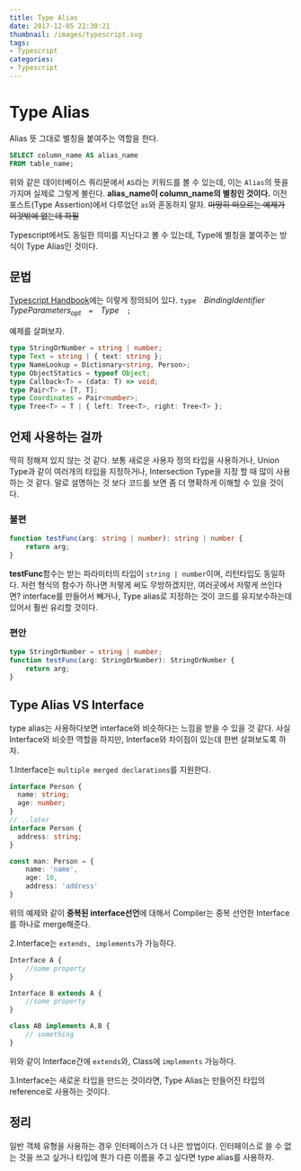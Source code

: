 ```yaml
---
title: Type Alias
date: 2017-12-05 22:30:21
thumbnail: /images/typescript.svg
tags:
- Typescript
categories:
- Typescript
---
```

# Type Alias

Alias 뜻 그대로 별칭을 붙여주는 역할을 한다.

```sql
SELECT column_name AS alias_name
FROM table_name;
```

위와 같은 데이터베이스 쿼리문에서 `AS`라는 키워드를 볼 수 있는데, 이는 `Alias`의 뜻을 가지며 실제로 그렇게 불린다.
**alias_name이 column_name의 별칭인 것이다.** 이전 포스트(Type Assertion)에서 다루었던 `as`와 혼동하지 말자. ~~마땅히 떠오르는 예제가 이것밖에 없는데 하필~~

Typescript에서도 동일한 의미를 지닌다고 볼 수 있는데, Type에 별칭을 붙여주는 방식이 Type Alias인 것이다.

## 문법

[Typescript Handbook](https://github.com/Microsoft/TypeScript/blob/master/doc/spec.md#3.10)에는 이렇게 정의되어 있다.
`type`&emsp;*BindingIdentifier*&emsp;*TypeParameters<sub>opt</sub>*&emsp;`=`&emsp;*Type*&emsp;`;`

예제를 살펴보자.

```ts
type StringOrNumber = string | number;
type Text = string | { text: string };
type NameLookup = Dictionary<string, Person>;
type ObjectStatics = typeof Object;
type Callback<T> = (data: T) => void;
type Pair<T> = [T, T];
type Coordinates = Pair<number>;
type Tree<T> = T | { left: Tree<T>, right: Tree<T> };
```

## 언제 사용하는 걸까

딱히 정해져 있지 않는 것 같다. 보통 새로운 사용자 정의 타입을 사용하거나, Union Type과 같이 여러개의 타입을 지정하거나, Intersection Type을 지정 할 때 많이 사용하는 것 같다. 말로 설명하는 것 보다 코드를 보면 좀 더 명확하게 이해할 수 있을 것이다.

### 불편

```ts
function testFunc(arg: string | number): string | number {
    return arg;
}
```

**testFunc**함수는 받는 파라미터의 타입이 `string | number`이며, 리턴타입도 동일하다.
저런 형식의 함수가 하나면 저렇게 써도 무방하겠지만, 여러곳에서 저렇게 쓰인다면? interface를 만들어서 빼거나, Type alias로 지정하는 것이 코드를 유지보수하는데 있어서 훨씬 유리할 것이다.

### 편안

```ts
type StringOrNumber = string | number;
function testFunc(arg: StringOrNumber): StringOrNumber {
    return arg;
}
```

## Type Alias VS Interface

type alias는 사용하다보면 interface와 비슷하다는 느낌을 받을 수 있을 것 같다.
사실 Interface와 비슷한 역할을 하지만, Interface와 차이점이 있는데 한번 살펴보도록 하자.

1.Interface는 `multiple merged declarations`를 지원한다.

```ts
interface Person {
  name: string;
  age: number;
}
// ..later
interface Person {
  address: string;
}

const man: Person = {
    name: 'name',
    age: 10,
    address: 'address'
}
```

위의 예제와 같이 **중복된 interface선언**에 대해서 Compiler는 중복 선언한 Interface를 하나로 merge해준다.

2.Interface는 `extends, implements`가 가능하다.

```ts
Interface A {
    //some property
}

Interface B extends A {
    //some property
}

class AB implements A,B {
    // something
}
```

위와 같이 Interface간에 `extends`와, Class에 `implements` 가능하다.

3.Interface는 새로운 타입을 만드는 것이라면, Type Alias는 만들어진 타입의 reference로 사용하는 것이다.

## 정리

일반 객체 유형을 사용하는 경우 인터페이스가 더 나은 방법이다.
인터페이스로 쓸 수 없는 것을 쓰고 싶거나 타입에 뭔가 다른 이름을 주고 싶다면 type alias를 사용하자.